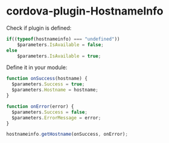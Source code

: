 # cordova-plugin-HostnameInfo

Check if plugin is defined:
```javascript
if((typeof(hostnameinfo) === "undefined"))
    $parameters.IsAvailable = false;
else
    $parameters.IsAvailable = true;
```


Define it in your module:
```javascript
function onSuccess(hostname) {
  $parameters.Success = true;
  $parameters.Hostname = hostname;
}

function onError(error) {
  $parameters.Success = false;
  $parameters.ErrorMessage = error;
}

hostnameinfo.getHostname(onSuccess, onError);
```

